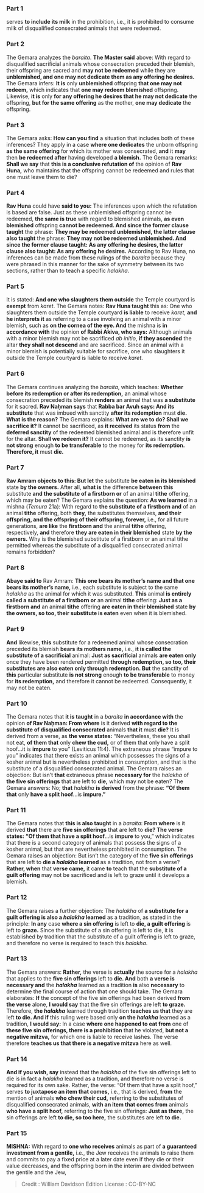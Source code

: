 
### Part 1
serves <b>to include its milk</b> in the prohibition, i.e., it is prohibited to consume milk of disqualified consecrated animals that were redeemed.

### Part 2
The Gemara analyzes the <i>baraita</i>. <b>The Master said</b> above: With regard to disqualified sacrificial animals whose consecration preceded their blemish, their offspring are sacred and <b>may not be redeemed</b> while they are <b>unblemished, and one may not dedicate them as any offering he desires.</b> The Gemara infers: <b>It is</b> only <b>unblemished</b> offspring <b>that one may not redeem,</b> which indicates that <b>one may redeem blemished</b> offspring. Likewise, <b>it is</b> only <b>for any offering he desires that he may not dedicate</b> the offspring, <b>but for the same offering</b> as the mother, <b>one may dedicate</b> the offspring.

### Part 3
The Gemara asks: <b>How can you find</b> a situation that includes both of these inferences? They apply in a case <b>where one dedicates</b> the unborn offspring <b>as the same offering</b> for which its mother was consecrated, <b>and</b> it <b>may</b> then <b>be redeemed after</b> having developed <b>a blemish.</b> The Gemara remarks: <b>Shall we say</b> that <b>this is a conclusive refutation of</b> the opinion of <b>Rav Huna,</b> who maintains that the offspring cannot be redeemed and rules that one must leave them to die?

### Part 4
<b>Rav Huna</b> could have <b>said to you:</b> The inferences upon which the refutation is based are false. Just as these unblemished offspring cannot be redeemed, <b>the same is true</b> with regard to blemished animals, <b>as even blemished</b> offspring <b>cannot be redeemed. And since the former clause taught</b> the phrase: <b>They may be redeemed unblemished, the latter clause also taught</b> the phrase: <b>They may not be redeemed unblemished. And since the former clause taught: As any offering he desires, the latter clause also taught: As any offering he desires.</b> According to Rav Huna, no inferences can be made from these rulings of the <i>baraita</i> because they were phrased in this manner for the sake of symmetry between its two sections, rather than to teach a specific <i>halakha</i>.

### Part 5
It is stated: <b>And one who slaughters them outside</b> the Temple courtyard is <b>exempt</b> from <i>karet</i>. The Gemara notes: <b>Rav Huna taught</b> this as: One who slaughters them outside the Temple courtyard <b>is liable</b> to receive <i>karet</i>, <b>and he interprets it</b> as referring to a case involving an animal with a minor blemish, such as <b>on the cornea of the eye. And</b> the mishna is <b>in accordance with</b> the opinion <b>of Rabbi Akiva, who says:</b> Although animals with a minor blemish may not be sacrificed <i>ab initio</i>, <b>if they ascended</b> the altar <b>they shall not descend</b> and are sacrificed. Since an animal with a minor blemish is potentially suitable for sacrifice, one who slaughters it outside the Temple courtyard is liable to receive <i>karet</i>.

### Part 6
The Gemara continues analyzing the <i>baraita</i>, which teaches: <b>Whether before its redemption or after its redemption,</b> an animal whose consecration preceded its blemish <b>renders</b> an animal that was <b>a substitute</b> for it sacred. <b>Rav Naḥman says</b> that <b>Rabba bar Avuh says: And its substitute</b> that was imbued with sanctity <b>after its redemption</b> must <b>die. What is the reason?</b> The Gemara explains: <b>What are we to do? Shall we sacrifice it?</b> It cannot be sacrificed, as <b>it received</b> its status <b>from</b> the <b>deferred sanctity</b> of the redeemed blemished animal and is therefore unfit for the altar. <b>Shall we redeem it?</b> It cannot be redeemed, as its sanctity <b>is not strong</b> enough <b>to be transferable</b> to the money for <b>its redemption. Therefore, it</b> must <b>die.</b>

### Part 7
<b>Rav Amram objects to this: But let</b> the substitute <b>be eaten in its blemished</b> state <b>by the owners.</b> After all, <b>what is</b> the difference <b>between this</b> substitute <b>and the substitute of a firstborn or</b> of an animal <b>tithe</b> offering, which may be eaten? The Gemara explains the question: <b>As we learned</b> in a mishna (<i>Temura</i> 21a): With regard to <b>the substitute of a firstborn and</b> of an animal <b>tithe</b> offering, both <b>they,</b> the substitutes themselves, <b>and their offspring, and the offspring of their offspring, forever,</b> i.e., for all future generations, <b>are like</b> the <b>firstborn and</b> the animal <b>tithe</b> offering, respectively, <b>and</b> therefore <b>they are eaten in their blemished</b> state <b>by the owners.</b> Why is the blemished substitute of a firstborn or an animal tithe permitted whereas the substitute of a disqualified consecrated animal remains forbidden?

### Part 8
<b>Abaye said to</b> Rav Amram: <b>This one bears its mother’s name and that one bears its mother’s name,</b> i.e., each substitute is subject to the same <i>halakha</i> as the animal for which it was substituted. <b>This</b> animal <b>is entirely called a substitute of a firstborn or</b> an animal <b>tithe</b> offering: <b>Just as a firstborn and</b> an animal <b>tithe</b> offering <b>are eaten in their blemished</b> state <b>by the owners, so too, their substitute is eaten</b> even when it is blemished.

### Part 9
<b>And</b> likewise, <b>this</b> substitute for a redeemed animal whose consecration preceded its blemish <b>bears its mothers name,</b> i.e., <b>it is called the substitute of a sacrificial</b> animal: <b>Just as sacrificial</b> animals <b>are eaten only</b> once they have been rendered permitted <b>through redemption, so too, their substitutes are also eaten only through redemption. But</b> the sanctity of <b>this</b> particular substitute <b>is not strong</b> enough <b>to be transferable</b> to money for <b>its redemption,</b> and therefore it cannot be redeemed. Consequently, it may not be eaten.

### Part 10
The Gemara notes that <b>it is taught</b> in a <i>baraita</i> <b>in accordance with</b> the opinion <b>of Rav Naḥman: From where</b> is it derived <b>with regard to the substitute of disqualified consecrated</b> animals <b>that it</b> must <b>die?</b> It is derived from a verse, as <b>the verse states:</b> “Nevertheless, these you shall not eat, <b>of them that</b> only <b>chew the cud,</b> or of them that only have a split hoof…it is <b>impure</b> to you” (Leviticus 11:4). The extraneous phrase “impure to you” indicates that there exists an animal which possesses the signs of a kosher animal but is nevertheless prohibited in consumption, and that is the substitute of a disqualified consecrated animal. The Gemara raises an objection: But isn’t <b>that</b> extraneous phrase <b>necessary for</b> the <i>halakha</i> of <b>the five sin offerings</b> that are left to <b>die,</b> which may not be eaten? The Gemara answers: No; <b>that</b> <i>halakha</i> <b>is derived</b> from the phrase: <b>“Of them that</b> only <b>have a split hoof</b>…is <b>impure.”</b>

### Part 11
The Gemara notes that <b>this is also taught</b> in a <i>baraita</i>: <b>From where</b> is it derived <b>that</b> there are <b>five sin offerings</b> that are left to <b>die? The verse states: “Of them that have a split hoof</b>…is <b>impure</b> to you,” which indicates that there is a second category of animals that possess the signs of a kosher animal, but that are nevertheless prohibited in consumption. The Gemara raises an objection: But isn’t the category of the <b>five sin offerings</b> that are left to <b>die a <i>halakha</i> learned</b> as a tradition, not from a verse? <b>Rather, when</b> that <b>verse came,</b> it came <b>to</b> teach that the <b>substitute of a guilt offering</b> may not be sacrificed and is left to graze until it develops a blemish.

### Part 12
The Gemara raises a further objection: The <i>halakha</i> of <b>a substitute for a guilt offering is also a <i>halakha</i> learned</b> as a tradition, as stated in the principle: <b>In any</b> case <b>where a sin offering</b> is left to <b>die, a guilt offering</b> is left to <b>graze.</b> Since the substitute of a sin offering is left to die, it is established by tradition that the substitute of a guilt offering is left to graze, and therefore no verse is required to teach this <i>halakha</i>.

### Part 13
The Gemara answers: <b>Rather,</b> the verse is <b>actually</b> the source for a <i>halakha</i> that applies to the <b>five sin offerings</b> left to <b>die. And</b> both <b>a verse is necessary and</b> the <b><i>halakha</i></b> learned as a tradition <b>is</b> also <b>necessary</b> to determine the final course of action that one should take. The Gemara elaborates: <b>If</b> the concept of the five sin offerings had been derived <b>from the verse</b> alone, <b>I would say</b> that the five sin offerings are left <b>to graze.</b> Therefore, <b>the <i>halakha</i></b> learned through tradition <b>teaches us that</b> they are left <b>to die. And if</b> this ruling were based only <b>on the <i>halakha</i></b> learned as a tradition, <b>I would say:</b> In a case <b>where one happened to eat from</b> one of <b>these five sin offerings, there is a prohibition</b> that he violated, <b>but not a negative mitzva,</b> for which one is liable to receive lashes. The verse therefore <b>teaches us that there is a negative mitzva</b> here as well.

### Part 14
<b>And if you wish, say</b> instead that the <i>halakha</i> of the five sin offerings left to die is in fact a <i>halakha</i> learned as a tradition, and therefore no verse is required for its own sake. Rather, the verse: “Of them that have a split hoof,” serves <b>to juxtapose an item that comes,</b> i.e., that is derived, <b>from</b> the mention of animals <b>who chew their cud,</b> referring to the substitutes of disqualified consecrated animals, <b>with an item that comes from</b> animals <b>who have a split hoof,</b> referring to the five sin offerings: <b>Just as there,</b> the sin offerings are left <b>to die, so too here,</b> the substitutes are left <b>to die.</b>

### Part 15
<strong>MISHNA:</strong> With regard to <b>one who receives</b> animals as part of <b>a guaranteed investment from a gentile,</b> i.e., the Jew receives the animals to raise them and commits to pay a fixed price at a later date even if they die or their value decreases, and the offspring born in the interim are divided between the gentile and the Jew,

>Credit : William Davidson Edition
>License : CC-BY-NC